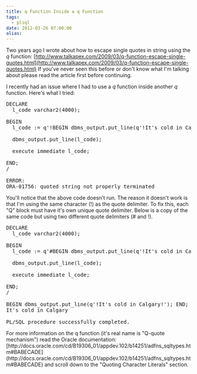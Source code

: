 ```yaml
---
title: q Function Inside a q Function
tags:
  - plsql
date: 2012-03-26 07:00:00
alias:
---
```


Two years ago I wrote about how to escape single quotes in string using the _q_ function: [http://www.talkapex.com/2009/03/q-function-escape-single-quotes.html](http://www.talkapex.com/2009/03/q-function-escape-single-quotes.html) If you've never seen this before or don't know what I'm talking about please read the article first before continuing.

I recently had an issue where I had to use a _q_ function inside another _q_ function. Here's what I tried:
<pre class="brush: sql;">DECLARE
  l_code varchar2(4000);

BEGIN
  l_code := q'!BEGIN dbms_output.put_line(q'!It's cold in Calgary!'); END; !';

  dbms_output.put_line(l_code);

  execute immediate l_code;

END;
/

ERROR:
ORA-01756: quoted string not properly terminated
</pre>You'll notice that the above code doesn't run. The reason it doesn't work is that I'm using the same character (!) as the quote delimiter. To fix this, each "Q" block must have it's own unique quote delimiter. Below is a copy of the same code but using two different quote delimiters (# and !).   
<pre class="brush: sql;">DECLARE
  l_code varchar2(4000);

BEGIN
  l_code := q'#BEGIN dbms_output.put_line(q'!It's cold in Calgary!'); END; #';

  dbms_output.put_line(l_code);

  execute immediate l_code;

END;
/

BEGIN dbms_output.put_line(q'!It's cold in Calgary!'); END;
It's cold in Calgary

PL/SQL procedure successfully completed.
</pre>For more information on the q function (it's real name is "Q-quote mechanism") read the Oracle documentation: [http://docs.oracle.com/cd/B19306_01/appdev.102/b14251/adfns_sqltypes.htm#BABECADE](http://docs.oracle.com/cd/B19306_01/appdev.102/b14251/adfns_sqltypes.htm#BABECADE) and scroll down to the "Quoting Character Literals" section.
